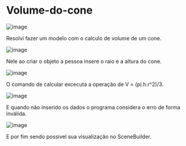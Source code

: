 # Volume-do-cone
![image](https://github.com/Andreia0u0/Volume-do-cone/assets/155964265/61a5fad8-d344-4e87-a4b3-24a4dd0fb9c9)

Resolvi fazer um modelo com o calculo de volume de um cone.

![image](https://github.com/Andreia0u0/Volume-do-cone/assets/155964265/7f8fcf17-6162-40d9-9dfd-fa3e458b2d7a)

Nele ao criar o objeto a pessoa insere o raio e a altura do cone.

![image](https://github.com/Andreia0u0/Volume-do-cone/assets/155964265/f1eed7f8-f2a0-4178-8d4b-ec674c2a6a52)

O comando de calcular excecuta a operação de V = (pi.h.r^2)/3.

![image](https://github.com/Andreia0u0/Volume-do-cone/assets/155964265/85ca0f02-feca-4aa1-aab0-0672e1fa92df)

E quando não inserido os dados o programa considera o erro de forma inválida.

![image](https://github.com/Andreia0u0/Volume-do-cone/assets/155964265/dd45a7ed-2ffc-445f-aec9-f0b13893d55c)

E por fim sendo possivel sua visualização no SceneBuilder.
